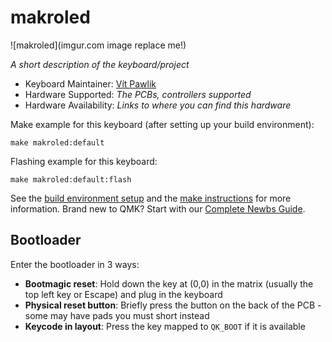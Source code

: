 # makroled

![makroled](imgur.com image replace me!)

*A short description of the keyboard/project*

* Keyboard Maintainer: [Vít Pawlik](https://github.com/paprikodlak)
* Hardware Supported: *The PCBs, controllers supported*
* Hardware Availability: *Links to where you can find this hardware*

Make example for this keyboard (after setting up your build environment):

    make makroled:default

Flashing example for this keyboard:

    make makroled:default:flash

See the [build environment setup](https://docs.qmk.fm/#/getting_started_build_tools) and the [make instructions](https://docs.qmk.fm/#/getting_started_make_guide) for more information. Brand new to QMK? Start with our [Complete Newbs Guide](https://docs.qmk.fm/#/newbs).

## Bootloader

Enter the bootloader in 3 ways:

* **Bootmagic reset**: Hold down the key at (0,0) in the matrix (usually the top left key or Escape) and plug in the keyboard
* **Physical reset button**: Briefly press the button on the back of the PCB - some may have pads you must short instead
* **Keycode in layout**: Press the key mapped to `QK_BOOT` if it is available
